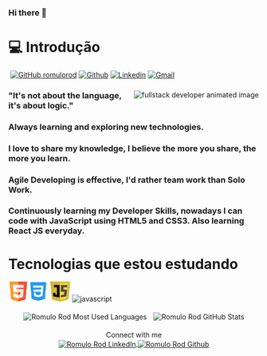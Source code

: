 ### Hi there 👋

<!--
**Romulo Rod** is a ✨ _special_ ✨ repository because its `README.md` (this file) appears on your GitHub profile.

Here are some ideas to get you started:

- 🔭 I’m currently working on ...
- 🌱 I’m currently learning ...
- 👯 I’m looking to collaborate on ...
- 🤔 I’m looking for help with ...
- 💬 Ask me about ...
- 📫 How to reach me: ...
- 😄 Pronouns: ...
- ⚡ Fun fact: ...
-->



# &#128187; Introdução #




​                                               [![GitHub romulorod](https://img.shields.io/github/followers/vlarysc?label=follow&style=social)](https://github.com/romulorod)  [![Github](https://img.shields.io/badge/-Github-000?style=flat&logo=Github&logoColor=white)](https://github.com/romulorod)  [![Linkedin](https://img.shields.io/badge/-LinkedIn-blue?style=flat&logo=Linkedin&logoColor=white)](https://www.linkedin.com/in/romulo-rodrigues-dev/)  [![Gmail](https://img.shields.io/badge/-Gmail-c14438?style=flat&logo=Gmail&logoColor=white)](mailto:biorrodrigues@yahoo.com.br)

<div>
    <img align="right" width="50%" src="https://raw.githubusercontent.com/trepichio/trepichio/master/assets/code.gif" alt="fullstack developer animated image"/>


### "It's not about the language, it's about logic."

### Always learning and exploring new technologies. ###

### I love to share my knowledge, I believe the more you share, the more you learn. ### 

### Agile Developing is effective, I'd rather team work than Solo Work. ###  

### Continuously learning my Developer Skills, nowadays I can code with JavaScript using HTML5 and CSS3. Also learning React JS everyday. ###



# Tecnologias que estou estudando #



<p align="left" style="min-width: 300px"> <img src="html5.svg" alt="html5" width="40" height="40"/><img src="css3.png" alt="css3" width="40" height="40"/> <img src="js.png" alt="git" width="40" height="40"/> <img src="react;png" alt="javascript" width="40" height="40"/>


<p align="center">
    <img width="47%" style="padding: 0.3rem" align="center" src="https://github-readme-stats.vercel.app/api/top-langs/?username=romulorod&layout=compact&hide=html&hide_border=true" alt="Romulo Rod Most Used Languages" />
    <img width="47%" style="padding: 0.3rem" align="center" src="https://github-readme-stats.vercel.app/api?username=romulorod&show_icons=true&hide_border=true" alt="Romulo Rod GitHub Stats" /></p>



<p align="center">
Connect with me <br>
<a href="https://www.linkedin.com/in/romulo-rodrigues-dev/">
  <img align="center" alt="Romulo Rod LinkedIn" width="30px" src="https://cdn.jsdelivr.net/npm/simple-icons@v3/icons/linkedin.svg" />
</a>
<a href="https://github.com/romulorod">
  <img align="center" alt="Romulo Rod Github" width="30px" src="https://cdn.jsdelivr.net/npm/simple-icons@v3/icons/github.svg" />
</a>